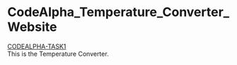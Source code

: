 # CodeAlpha_Temperature_Converter_Website
[CODEALPHA-TASK1](https://github.com/JehkTech/CodeAlpha_Temperature_Converter/)</br>This is the Temperature Converter.
